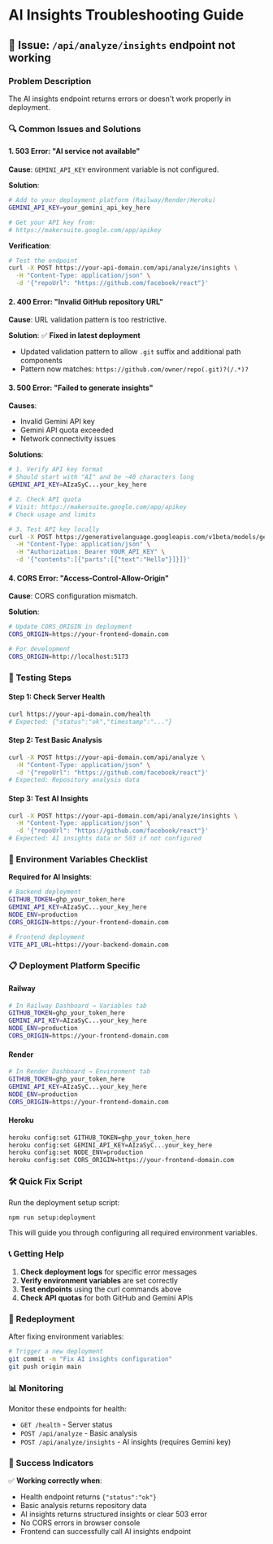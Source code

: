 # AI Insights Troubleshooting Guide

## 🚨 Issue: `/api/analyze/insights` endpoint not working

### Problem Description
The AI insights endpoint returns errors or doesn't work properly in deployment.

### 🔍 Common Issues and Solutions

#### 1. **503 Error: "AI service not available"**

**Cause**: `GEMINI_API_KEY` environment variable is not configured.

**Solution**:
```bash
# Add to your deployment platform (Railway/Render/Heroku)
GEMINI_API_KEY=your_gemini_api_key_here

# Get your API key from:
# https://makersuite.google.com/app/apikey
```

**Verification**:
```bash
# Test the endpoint
curl -X POST https://your-api-domain.com/api/analyze/insights \
  -H "Content-Type: application/json" \
  -d '{"repoUrl": "https://github.com/facebook/react"}'
```

#### 2. **400 Error: "Invalid GitHub repository URL"**

**Cause**: URL validation pattern is too restrictive.

**Solution**: ✅ **Fixed in latest deployment**
- Updated validation pattern to allow `.git` suffix and additional path components
- Pattern now matches: `https://github.com/owner/repo(.git)?(/.*)?`

#### 3. **500 Error: "Failed to generate insights"**

**Causes**:
- Invalid Gemini API key
- Gemini API quota exceeded
- Network connectivity issues

**Solutions**:
```bash
# 1. Verify API key format
# Should start with "AI" and be ~40 characters long
GEMINI_API_KEY=AIzaSyC...your_key_here

# 2. Check API quota
# Visit: https://makersuite.google.com/app/apikey
# Check usage and limits

# 3. Test API key locally
curl -X POST https://generativelanguage.googleapis.com/v1beta/models/gemini-1.5-flash:generateContent \
  -H "Content-Type: application/json" \
  -H "Authorization: Bearer YOUR_API_KEY" \
  -d '{"contents":[{"parts":[{"text":"Hello"}]}]}'
```

#### 4. **CORS Error: "Access-Control-Allow-Origin"**

**Cause**: CORS configuration mismatch.

**Solution**:
```bash
# Update CORS_ORIGIN in deployment
CORS_ORIGIN=https://your-frontend-domain.com

# For development
CORS_ORIGIN=http://localhost:5173
```

### 🧪 Testing Steps

#### Step 1: Check Server Health
```bash
curl https://your-api-domain.com/health
# Expected: {"status":"ok","timestamp":"..."}
```

#### Step 2: Test Basic Analysis
```bash
curl -X POST https://your-api-domain.com/api/analyze \
  -H "Content-Type: application/json" \
  -d '{"repoUrl": "https://github.com/facebook/react"}'
# Expected: Repository analysis data
```

#### Step 3: Test AI Insights
```bash
curl -X POST https://your-api-domain.com/api/analyze/insights \
  -H "Content-Type: application/json" \
  -d '{"repoUrl": "https://github.com/facebook/react"}'
# Expected: AI insights data or 503 if not configured
```

### 🔧 Environment Variables Checklist

**Required for AI Insights**:
```bash
# Backend deployment
GITHUB_TOKEN=ghp_your_token_here
GEMINI_API_KEY=AIzaSyC...your_key_here
NODE_ENV=production
CORS_ORIGIN=https://your-frontend-domain.com

# Frontend deployment
VITE_API_URL=https://your-backend-domain.com
```

### 📋 Deployment Platform Specific

#### Railway
```bash
# In Railway Dashboard → Variables tab
GITHUB_TOKEN=ghp_your_token_here
GEMINI_API_KEY=AIzaSyC...your_key_here
NODE_ENV=production
CORS_ORIGIN=https://your-frontend-domain.com
```

#### Render
```bash
# In Render Dashboard → Environment tab
GITHUB_TOKEN=ghp_your_token_here
GEMINI_API_KEY=AIzaSyC...your_key_here
NODE_ENV=production
CORS_ORIGIN=https://your-frontend-domain.com
```

#### Heroku
```bash
heroku config:set GITHUB_TOKEN=ghp_your_token_here
heroku config:set GEMINI_API_KEY=AIzaSyC...your_key_here
heroku config:set NODE_ENV=production
heroku config:set CORS_ORIGIN=https://your-frontend-domain.com
```

### 🛠️ Quick Fix Script

Run the deployment setup script:
```bash
npm run setup:deployment
```

This will guide you through configuring all required environment variables.

### 📞 Getting Help

1. **Check deployment logs** for specific error messages
2. **Verify environment variables** are set correctly
3. **Test endpoints** using the curl commands above
4. **Check API quotas** for both GitHub and Gemini APIs

### 🔄 Redeployment

After fixing environment variables:
```bash
# Trigger a new deployment
git commit -m "Fix AI insights configuration"
git push origin main
```

### 📊 Monitoring

Monitor these endpoints for health:
- `GET /health` - Server status
- `POST /api/analyze` - Basic analysis
- `POST /api/analyze/insights` - AI insights (requires Gemini key)

### 🎯 Success Indicators

✅ **Working correctly when**:
- Health endpoint returns `{"status":"ok"}`
- Basic analysis returns repository data
- AI insights returns structured insights or clear 503 error
- No CORS errors in browser console
- Frontend can successfully call AI insights endpoint 